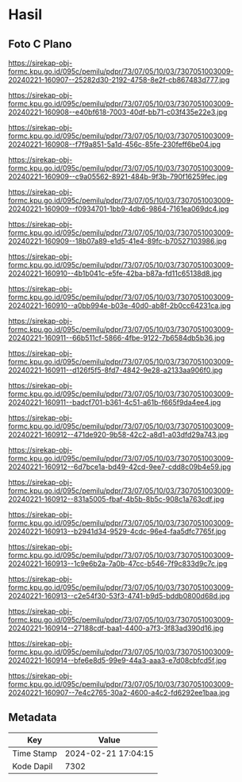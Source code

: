 # Hasil

## Foto C Plano

https://sirekap-obj-formc.kpu.go.id/095c/pemilu/pdpr/73/07/05/10/03/7307051003009-20240221-160907--25282d30-2192-4758-8e2f-cb867483d777.jpg

https://sirekap-obj-formc.kpu.go.id/095c/pemilu/pdpr/73/07/05/10/03/7307051003009-20240221-160908--e40bf618-7003-40df-bb71-c03f435e22e3.jpg

https://sirekap-obj-formc.kpu.go.id/095c/pemilu/pdpr/73/07/05/10/03/7307051003009-20240221-160908--f7f9a851-5a1d-456c-85fe-230feff6be04.jpg

https://sirekap-obj-formc.kpu.go.id/095c/pemilu/pdpr/73/07/05/10/03/7307051003009-20240221-160909--c9a05562-8921-484b-9f3b-790f16259fec.jpg

https://sirekap-obj-formc.kpu.go.id/095c/pemilu/pdpr/73/07/05/10/03/7307051003009-20240221-160909--f0934701-1bb9-4db6-9864-7161ea069dc4.jpg

https://sirekap-obj-formc.kpu.go.id/095c/pemilu/pdpr/73/07/05/10/03/7307051003009-20240221-160909--18b07a89-e1d5-41e4-89fc-b70527103986.jpg

https://sirekap-obj-formc.kpu.go.id/095c/pemilu/pdpr/73/07/05/10/03/7307051003009-20240221-160910--4b1b041c-e5fe-42ba-b87a-fd11c65138d8.jpg

https://sirekap-obj-formc.kpu.go.id/095c/pemilu/pdpr/73/07/05/10/03/7307051003009-20240221-160910--a0bb994e-b03e-40d0-ab8f-2b0cc64231ca.jpg

https://sirekap-obj-formc.kpu.go.id/095c/pemilu/pdpr/73/07/05/10/03/7307051003009-20240221-160911--66b511cf-5866-4fbe-9122-7b6584db5b36.jpg

https://sirekap-obj-formc.kpu.go.id/095c/pemilu/pdpr/73/07/05/10/03/7307051003009-20240221-160911--d126f5f5-8fd7-4842-9e28-a2133aa906f0.jpg

https://sirekap-obj-formc.kpu.go.id/095c/pemilu/pdpr/73/07/05/10/03/7307051003009-20240221-160911--badcf701-b361-4c51-a61b-f665f9da4ee4.jpg

https://sirekap-obj-formc.kpu.go.id/095c/pemilu/pdpr/73/07/05/10/03/7307051003009-20240221-160912--471de920-9b58-42c2-a8d1-a03dfd29a743.jpg

https://sirekap-obj-formc.kpu.go.id/095c/pemilu/pdpr/73/07/05/10/03/7307051003009-20240221-160912--6d7bce1a-bd49-42cd-9ee7-cdd8c09b4e59.jpg

https://sirekap-obj-formc.kpu.go.id/095c/pemilu/pdpr/73/07/05/10/03/7307051003009-20240221-160912--831a5005-fbaf-4b5b-8b5c-908c1a763cdf.jpg

https://sirekap-obj-formc.kpu.go.id/095c/pemilu/pdpr/73/07/05/10/03/7307051003009-20240221-160913--b2941d34-9529-4cdc-96e4-faa5dfc7765f.jpg

https://sirekap-obj-formc.kpu.go.id/095c/pemilu/pdpr/73/07/05/10/03/7307051003009-20240221-160913--1c9e6b2a-7a0b-47cc-b546-7f9c833d9c7c.jpg

https://sirekap-obj-formc.kpu.go.id/095c/pemilu/pdpr/73/07/05/10/03/7307051003009-20240221-160913--c2e54f30-53f3-4741-b9d5-bddb0800d68d.jpg

https://sirekap-obj-formc.kpu.go.id/095c/pemilu/pdpr/73/07/05/10/03/7307051003009-20240221-160914--27188cdf-baa1-4400-a7f3-3f83ad390d16.jpg

https://sirekap-obj-formc.kpu.go.id/095c/pemilu/pdpr/73/07/05/10/03/7307051003009-20240221-160914--bfe6e8d5-99e9-44a3-aaa3-e7d08cbfcd5f.jpg

https://sirekap-obj-formc.kpu.go.id/095c/pemilu/pdpr/73/07/05/10/03/7307051003009-20240221-160907--7e4c2765-30a2-4600-a4c2-fd6292ee1baa.jpg


## Metadata

| Key        | Value               |
| ---------- | ------------------- |
| Time Stamp | 2024-02-21 17:04:15 |
| Kode Dapil | 7302                |



